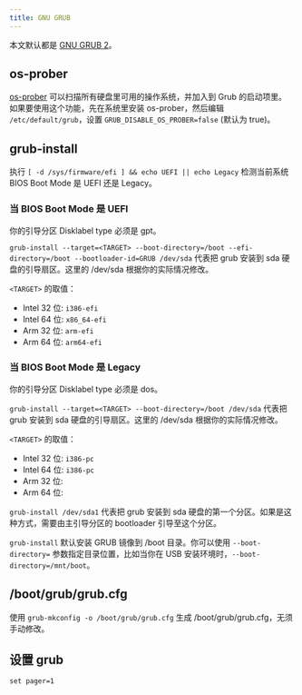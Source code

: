 ```yaml
---
title: GNU GRUB
---
```



本文默认都是 [GNU GRUB 2](https://www.gnu.org/software/grub/)。

## os-prober

[os-prober](https://github.com/campadrenalin/os-prober) 可以扫描所有硬盘里可用的操作系统，并加入到 Grub 的启动项里。
如果要使用这个功能，先在系统里安装 os-prober，然后编辑 `/etc/default/grub`，设置 `GRUB_DISABLE_OS_PROBER=false` (默认为 true)。

## grub-install

执行 `[ -d /sys/firmware/efi ] && echo UEFI || echo Legacy` 检测当前系统 BIOS Boot Mode 是 UEFI 还是 Legacy。

### 当 BIOS Boot Mode 是 UEFI

你的引导分区 Disklabel type 必须是 gpt。

`grub-install --target=<TARGET> --boot-directory=/boot --efi-directory=/boot --bootloader-id=GRUB /dev/sda` 代表把 grub 安装到 sda 硬盘的引导扇区。这里的 /dev/sda 根据你的实际情况修改。

`<TARGET>` 的取值：
- Intel 32 位: `i386-efi`
- Intel 64 位: `x86_64-efi`
- Arm 32 位: `arm-efi`
- Arm 64 位: `arm64-efi`

### 当 BIOS Boot Mode 是 Legacy

你的引导分区 Disklabel type 必须是 dos。

`grub-install --target=<TARGET> --boot-directory=/boot /dev/sda` 代表把 grub 安装到 sda 硬盘的引导扇区。这里的 /dev/sda 根据你的实际情况修改。

`<TARGET>` 的取值：
- Intel 32 位: `i386-pc`
- Intel 64 位: `i386-pc`
- Arm 32 位:
- Arm 64 位:

`grub-install /dev/sda1` 代表把 grub 安装到 sda 硬盘的第一个分区。如果是这种方式，需要由主引导分区的 bootloader 引导至这个分区。

`grub-install` 默认安装 GRUB 镜像到 /boot 目录。你可以使用 `--boot-directory=` 参数指定目录位置，比如当你在 USB 安装环境时，`--boot-directory=/mnt/boot`。

## /boot/grub/grub.cfg

使用 `grub-mkconfig -o /boot/grub/grub.cfg` 生成 /boot/grub/grub.cfg，无须手动修改。

## 设置 grub

```
set pager=1
```
